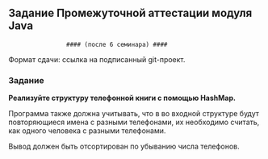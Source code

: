 ## Задание Промежуточной аттестации модуля Java ##
                    #### (после 6 семинара) ####
Формат сдачи: ссылка на подписанный git-проект.

### **Задание** ###

**Реализуйте структуру телефонной книги с помощью HashMap.**

Программа также должна учитывать, что в во входной структуре будут повторяющиеся имена с разными телефонами, их необходимо считать, как одного человека с разными телефонами. 

Вывод должен быть отсортирован по убыванию числа телефонов.
